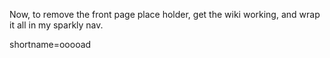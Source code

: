 Now, to remove the front page place holder, get the wiki working, and wrap it all in my sparkly nav.
<!--more-->
shortname=ooooad
